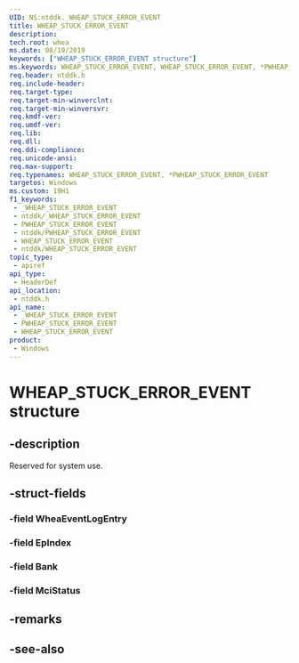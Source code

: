 ```yaml
---
UID: NS:ntddk._WHEAP_STUCK_ERROR_EVENT
title: WHEAP_STUCK_ERROR_EVENT
description: 
tech.root: whea
ms.date: 08/19/2019
keywords: ["WHEAP_STUCK_ERROR_EVENT structure"]
ms.keywords: WHEAP_STUCK_ERROR_EVENT, WHEAP_STUCK_ERROR_EVENT, *PWHEAP_STUCK_ERROR_EVENT,
req.header: ntddk.h
req.include-header: 
req.target-type: 
req.target-min-winverclnt: 
req.target-min-winversvr: 
req.kmdf-ver: 
req.umdf-ver: 
req.lib: 
req.dll: 
req.ddi-compliance: 
req.unicode-ansi: 
req.max-support: 
req.typenames: WHEAP_STUCK_ERROR_EVENT, *PWHEAP_STUCK_ERROR_EVENT
targetos: Windows
ms.custom: 19H1
f1_keywords:
 - _WHEAP_STUCK_ERROR_EVENT
 - ntddk/_WHEAP_STUCK_ERROR_EVENT
 - PWHEAP_STUCK_ERROR_EVENT
 - ntddk/PWHEAP_STUCK_ERROR_EVENT
 - WHEAP_STUCK_ERROR_EVENT
 - ntddk/WHEAP_STUCK_ERROR_EVENT
topic_type:
 - apiref
api_type:
 - HeaderDef
api_location:
 - ntddk.h
api_name:
 - _WHEAP_STUCK_ERROR_EVENT
 - PWHEAP_STUCK_ERROR_EVENT
 - WHEAP_STUCK_ERROR_EVENT
product:
 - Windows
---
```


# WHEAP_STUCK_ERROR_EVENT structure


## -description

Reserved for system use.

## -struct-fields

### -field WheaEventLogEntry

### -field EpIndex

### -field Bank

### -field MciStatus

## -remarks

## -see-also


